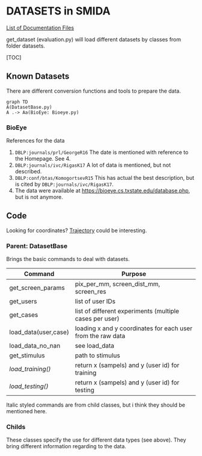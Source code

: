 # DATASETS in SMIDA
[List of Documentation Files](menu.md)

get_dataset (evaluation.py) will load different datasets by classes from folder datasets.

[TOC]

## Known Datasets

There are different conversion functions and tools to prepare the data.

```mermaid
graph TD
A(DatasetBase.py)
A .-> Aa(BioEye: Bioeye.py)
```

### BioEye

References for the data

1. `DBLP:journals/prl/GeorgeR16` The date is mentioned with reference to the Homepage. See 4.
2. `DBLP:journals/ivc/RigasK17` A lot of data is mentioned, but not described.
3. `DBLP:conf/btas/KomogortsevR15` This has actual the best description, but is cited by `DBLP:journals/ivc/RigasK17`.
4. The data were available at https://bioeye.cs.txstate.edu/database.php, but is not anymore.

## Code

Looking for coordinates? [Trajectory](Trajectory.md) could be interesting.

### Parent: DatasetBase

Brings the basic commands to deal with datasets.

| Command | Purpose |
| ------------- | ----------- |
| get_screen_params | pix_per_mm, screen_dist_mm, screen_res |
| get_users | list of user IDs |
| get_cases | list of different experiments (multiple cases per user) |
| load_data(user,case) | loading x and y coordinates for each user from the raw data |
| load_data_no_nan | see load_data |
| get_stimulus | path to stimulus |
| *load_training()* | return x (sampels) and y (user id) for training |
| *load_testing()* | return x (sampels) and y (user id) for testing |

Italic styled commands are from child classes, but i think they should be mentioned here.


### Childs

These classes specify the use for different data types (see above).
They bring different information regarding to the data.